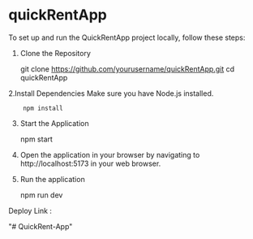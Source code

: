 # quickRentApp

To set up and run the QuickRentApp project locally, follow these steps:

1. Clone the Repository
 
   git clone https://github.com/yourusername/quickRentApp.git
   cd quickRentApp

2.Install Dependencies Make sure you have Node.js installed. 

        npm install

3. Start the Application

    npm start

4. Open the application in your browser by navigating to http://localhost:5173 in your web browser.

5. Run the application 

    npm run dev


Deploy Link : 

"# QuickRent-App" 
